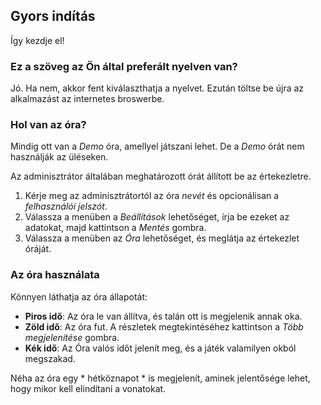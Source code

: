 ﻿## Gyors indítás
Így kezdje el!

### Ez a szöveg az Ön által preferált nyelven van?
Jó.
Ha nem, akkor fent kiválaszthatja a nyelvet.
Ezután töltse be újra az alkalmazást az internetes broswerbe.

### Hol van az óra?
Mindig ott van a *Demo* óra, amellyel játszani lehet.
De a *Demo* órát nem használják az üléseken.

Az adminisztrátor általában meghatározott órát állított be az értekezletre.
1. Kérje meg az adminisztrátortól az óra *nevét* és opcionálisan a *felhasználói jelszót*.
2. Válassza a menüben a *Beállítások* lehetőséget, írja be ezeket az adatokat, majd kattintson a *Mentés* gombra.
3. Válassza a menüben az *Óra* lehetőséget, és meglátja az értekezlet óráját.

### Az óra használata
Könnyen láthatja az óra állapotát:
* **Piros idő**: Az óra le van állítva, és talán ott is megjelenik annak oka.
* **Zöld idő**: Az óra fut. A részletek megtekintéséhez kattintson a *Több megjelenítése* gombra.
* **Kék idő**: Az Óra valós időt jelenít meg, és a játék valamilyen okból megszakad.

Néha az óra egy * hétköznapot * is megjelenít, aminek jelentősége lehet, hogy mikor kell elindítani a vonatokat.